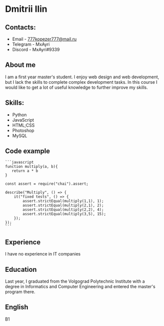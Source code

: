 # Dmitrii Ilin

## Contacts: 
* Email - 777kopezer777@mail.ru
* Telegram - MxAyri
* Discord - MxAyri#9339

## About me 
I am a first year master's student. I enjoy web design and web development, but I lack the skills to complete complex development tasks. In this course I would like to get a lot of useful knowledge to further improve my skills.

## Skills: 
* Python
* JavaScript
* HTML;CSS
* Photoshop
* MySQL

## Code example 
    ```javascript
    function multiply(a, b){
       return a * b
    }

    const assert = require("chai").assert;

    describe("Multiply", () => {
        it("fixed tests", () => {
            assert.strictEqual(multiply(1,1), 1);
            assert.strictEqual(multiply(2,1), 2);
            assert.strictEqual(multiply(2,2), 4);
            assert.strictEqual(multiply(3,5), 15);   
        });
    });
    ```

## Experience 
I have no experience in IT companies

## Education 
Last year, I graduated from the Volgograd Polytechnic Institute with a degree in Informatics and Computer Engineering and entered the master's program there.

## English 
B1